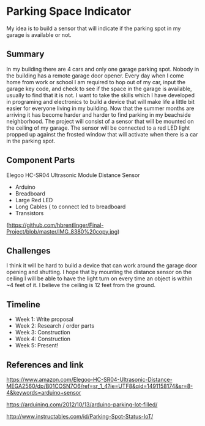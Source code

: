 
# Parking Space Indicator

My idea is to build a sensor that will indicate if the parking spot in my garage is available or not. 

## Summary

In my building there are 4 cars and only one garage parking spot. Nobody in the building has a remote garage door opener. Every day when I come home from work or school I am required to hop out of my car, input the garage key code, and check to see if the space in the garage is available, usually to find that it is not. I want to take the skills which I have developed in programing and electronics to build a device that will make life a little bit easier for everyone living in my building. Now that the summer months are arriving it has become harder and harder to find parking in my beachside neighborhood. The project will consist of a sensor that will be mounted on the ceiling of my garage. The sensor will be connected to a red LED light propped up against the frosted window that will activate when there is a car in the parking spot.


## Component Parts

Elegoo HC-SR04 Ultrasonic Module Distance Sensor
- Arduino 
- Breadboard
- Large Red LED
- Long Cables ( to connect led to breadboard
- Transistors


(https://github.com/hbrentlinger/Final-Project/blob/master/IMG_8380%20copy.jpg)


## Challenges

I think it will be hard to build a device that can work around the garage door opening and shutting. I hope that by mounting the distance sensor on the ceiling I will be able to have the light turn on every time an object is within ~4 feet of it. I believe the ceiling is 12 feet from the ground. 

## Timeline

- Week 1: Write proposal
- Week 2: Research / order parts
- Week 3: Construction
- Week 4: Construction
- Week 5: Present!

## References and link

https://www.amazon.com/Elegoo-HC-SR04-Ultrasonic-Distance-MEGA2560/dp/B01COSN7O6/ref=sr_1_4?ie=UTF8&qid=1491158174&sr=8-4&keywords=arduino+sensor

https://arduining.com/2012/10/13/arduino-parking-lot-filled/

http://www.instructables.com/id/Parking-Spot-Status-IoT/
